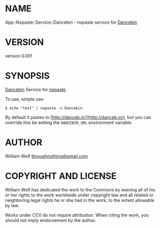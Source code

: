 # NAME

App::Nopaste::Service::Dancebin - nopaste service for [Dancebin](http://search.cpan.org/perldoc?Dancebin)

# VERSION

version 0.001

# SYNOPSIS

[Dancebin](https://github.com/throughnothing/Dancebin) Service for [nopaste](http://search.cpan.org/perldoc?nopaste).

To use, simple use:

    $ echo "text" | nopaste -s Dancebin

By default it pastes to [http://danceb.in/](http://danceb.in/), but you can
override this be setting the `DANCEBIN_URL` environment variable.

# AUTHOR

William Wolf <throughnothing@gmail.com>

# COPYRIGHT AND LICENSE



William Wolf has dedicated the work to the Commons by waiving all of his
or her rights to the work worldwide under copyright law and all related or
neighboring legal rights he or she had in the work, to the extent allowable by
law.

Works under CC0 do not require attribution. When citing the work, you should
not imply endorsement by the author.